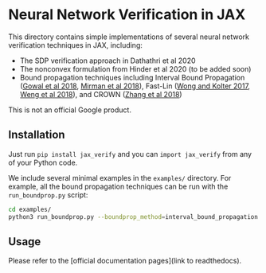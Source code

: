 # Neural Network Verification in JAX

This directory contains simple implementations of several neural network verification techniques in JAX, including:

* The SDP verification approach in Dathathri et al 2020
* The nonconvex formulation from Hinder et al 2020 (to be added soon)
* Bound propagation techniques including Interval Bound Propagation ([Gowal et al 2018](https://arxiv.org/pdf/1810.12715.pdf), [Mirman et al 2018](http://proceedings.mlr.press/v80/mirman18b/mirman18b.pdf)), Fast-Lin ([Wong and Kolter 2017](https://arxiv.org/pdf/1711.00851.pdf), [Weng et al 2018](https://arxiv.org/pdf/1804.09699.pdf)), and CROWN ([Zhang et al 2018](https://arxiv.org/pdf/1811.00866.pdf))

This is not an official Google product.

## Installation

Just run `pip install jax_verify` and you can `import jax_verify` from any of your Python code.

We include several minimal examples in the `examples/` directory.
For example, all the bound propagation techniques can be run with the `run_boundprop.py` script:

```bash
cd examples/
python3 run_boundprop.py --boundprop_method=interval_bound_propagation
```

## Usage

Please refer to the [official documentation pages](link to readthedocs).


